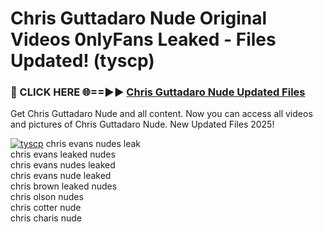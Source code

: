 # Chris Guttadaro Nude Original Videos 0nlyFans Leaked - Files Updated! (tyscp)

<h3>🔴 CLICK HERE 🌐==►► <a href="https://tinyurl.com/yrmya6cz" rel="nofollow">Chris Guttadaro Nude Updated Files</a></h3>

Get Chris Guttadaro Nude and all content. Now you can access all videos and pictures of Chris Guttadaro Nude. New Updated Files 2025!

[![tyscp](https://i.imgur.com/FMdXYCs.gif)](https://tinyurl.com/yrmya6cz)
chris evans nudes leak<br>
chris evans leaked nudes<br>
chris evans nudes leaked<br>
chris evans nude leaked<br>
chris brown leaked nudes<br>
chris olson nudes<br>
chris cotter nude<br>
chris charis nude